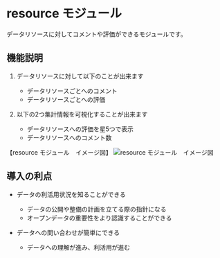 # resource モジュール

データリソースに対してコメントや評価ができるモジュールです。

## 機能説明

1. データリソースに対して以下のことが出来ます
    * データリソースごとへのコメント
    * データリソースごとへの評価

2. 以下の2つ集計情報を可視化することが出来ます
    * データリソースへの評価を星5つで表示
    * データリソースへのコメント数

【resource モジュール　イメージ図】
![resource モジュール　イメージ図]()

## 導入の利点

* データの利活用状況を知ることができる
    * データの公開や整備の計画を立てる際の指針になる
    * オープンデータの重要性をより認識することができる

* データへの問い合わせが簡単にできる
    * データへの理解が進み、利活用が進む